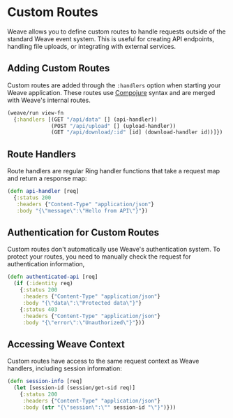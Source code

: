 # Custom Routes

Weave allows you to define custom routes to handle requests outside of
the standard Weave event system. This is useful for creating API
endpoints, handling file uploads, or integrating with external
services.

## Adding Custom Routes

Custom routes are added through the `:handlers` option when starting
your Weave application. These routes use
[Compojure](https://github.com/weavejester/compojure) syntax and are
merged with Weave's internal routes.

```clojure
(weave/run view-fn
  {:handlers [(GET "/api/data" [] (api-handler))
              (POST "/api/upload" [] (upload-handler))
              (GET "/api/download/:id" [id] (download-handler id))]})
```

## Route Handlers

Route handlers are regular Ring handler functions that take a request
map and return a response map:

```clojure
(defn api-handler [req]
  {:status 200
   :headers {"Content-Type" "application/json"}
   :body "{\"message\":\"Hello from API\"}"})
```

## Authentication for Custom Routes

Custom routes don't automatically use Weave's authentication
system. To protect your routes, you need to manually check the request
for authentication information,

```clojure
(defn authenticated-api [req]
  (if (:identity req)
    {:status 200
     :headers {"Content-Type" "application/json"}
     :body "{\"data\":\"Protected data\"}"}
    {:status 403
     :headers {"Content-Type" "application/json"}
     :body "{\"error\":\"Unauthorized\"}"}))
```

## Accessing Weave Context

Custom routes have access to the same request context as Weave
handlers, including session information:

```clojure
(defn session-info [req]
  (let [session-id (session/get-sid req)]
    {:status 200
     :headers {"Content-Type" "application/json"}
     :body (str "{\"session\":\"" session-id "\"}")}))
```
